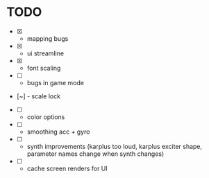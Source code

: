 # TODO

- [x] - mapping bugs
- [x] - ui streamline
- [x] - font scaling
- [ ] - bugs in game mode
- [~] - scale lock
- [ ] - color options
- [ ] - smoothing acc + gyro
- [ ] - synth improvements (karplus too loud, karplus exciter shape, parameter names change when synth changes)
- [ ] - cache screen renders for UI
